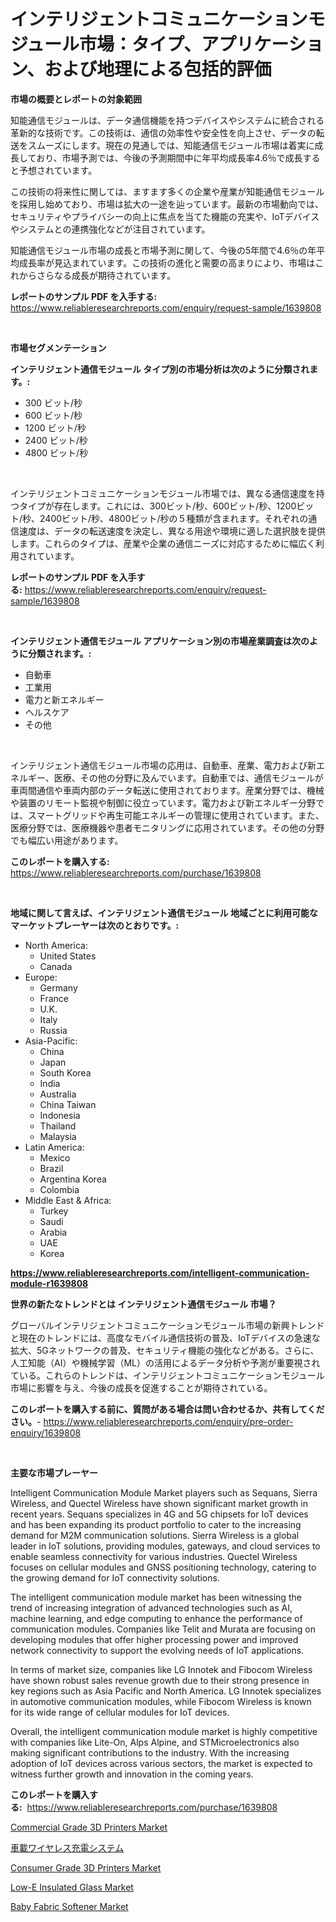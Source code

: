 <p><h1>インテリジェントコミュニケーションモジュール市場：タイプ、アプリケーション、および地理による包括的評価</h1></p><p><strong>市場の概要とレポートの対象範囲</strong></p>
<p><p>知能通信モジュールは、データ通信機能を持つデバイスやシステムに統合される革新的な技術です。この技術は、通信の効率性や安全性を向上させ、データの転送をスムーズにします。現在の見通しでは、知能通信モジュール市場は着実に成長しており、市場予測では、今後の予測期間中に年平均成長率4.6％で成長すると予想されています。</p><p>この技術の将来性に関しては、ますます多くの企業や産業が知能通信モジュールを採用し始めており、市場は拡大の一途を辿っています。最新の市場動向では、セキュリティやプライバシーの向上に焦点を当てた機能の充実や、IoTデバイスやシステムとの連携強化などが注目されています。</p><p>知能通信モジュール市場の成長と市場予測に関して、今後の5年間で4.6％の年平均成長率が見込まれています。この技術の進化と需要の高まりにより、市場はこれからさらなる成長が期待されています。</p></p>
<p><strong>レポートのサンプル PDF を入手する:</strong> <a href="https://www.reliableresearchreports.com/enquiry/request-sample/1639808">https://www.reliableresearchreports.com/enquiry/request-sample/1639808</a></p>
<p>&nbsp;</p>
<p><strong>市場セグメンテーション</strong></p>
<p><strong>インテリジェント通信モジュール タイプ別の市場分析は次のように分類されます。:</strong></p>
<p><ul><li>300 ビット/秒</li><li>600 ビット/秒</li><li>1200 ビット/秒</li><li>2400 ビット/秒</li><li>4800 ビット/秒</li></ul></p>
<p>&nbsp;</p>
<p><p>インテリジェントコミュニケーションモジュール市場では、異なる通信速度を持つタイプが存在します。これには、300ビット/秒、600ビット/秒、1200ビット/秒、2400ビット/秒、4800ビット/秒の５種類が含まれます。それぞれの通信速度は、データの転送速度を決定し、異なる用途や環境に適した選択肢を提供します。これらのタイプは、産業や企業の通信ニーズに対応するために幅広く利用されています。</p></p>
<p><strong>レポートのサンプル PDF を入手する:</strong>&nbsp;<a href="https://www.reliableresearchreports.com/enquiry/request-sample/1639808">https://www.reliableresearchreports.com/enquiry/request-sample/1639808</a></p>
<p>&nbsp;</p>
<p><strong> インテリジェント通信モジュール アプリケーション別の市場産業調査は次のように分類されます。:</strong></p>
<p><ul><li>自動車</li><li>工業用</li><li>電力と新エネルギー</li><li>ヘルスケア</li><li>その他</li></ul></p>
<p>&nbsp;</p>
<p><p>インテリジェント通信モジュール市場の応用は、自動車、産業、電力および新エネルギー、医療、その他の分野に及んでいます。自動車では、通信モジュールが車両間通信や車両内部のデータ転送に使用されております。産業分野では、機械や装置のリモート監視や制御に役立っています。電力および新エネルギー分野では、スマートグリッドや再生可能エネルギーの管理に使用されています。また、医療分野では、医療機器や患者モニタリングに応用されています。その他の分野でも幅広い用途があります。</p></p>
<p><strong>このレポートを購入する:</strong>&nbsp; <a href="https://www.reliableresearchreports.com/purchase/1639808">https://www.reliableresearchreports.com/purchase/1639808</a></p>
<p>&nbsp;</p>
<p><strong>地域に関して言えば、インテリジェント通信モジュール 地域ごとに利用可能なマーケットプレーヤーは次のとおりです。:</strong></p>
<p><ul>
    <li>
        North America:
        <ul>
            <li>United States</li>
            <li>Canada</li>
        </ul>
    </li>
    <li>
        Europe:
        <ul>
            <li>Germany</li>
            <li>France</li>
            <li>U.K.</li>
            <li>Italy</li>
            <li>Russia</li>
        </ul>
    </li>
    <li>
        Asia-Pacific:
        <ul>
            <li>China</li>
            <li>Japan</li>
            <li>South Korea</li>
            <li>India</li>
            <li>Australia</li>
            <li>China Taiwan</li>
            <li>Indonesia</li>
            <li>Thailand</li>
            <li>Malaysia</li>
        </ul>
    </li>
    <li>
        Latin America:
        <ul>
            <li>Mexico</li>
            <li>Brazil</li>
            <li>Argentina Korea</li>
            <li>Colombia</li>
        </ul>
    </li>
    <li>
        Middle East & Africa:
        <ul>
            <li>Turkey</li>
            <li>Saudi</li>
            <li>Arabia</li>
            <li>UAE</li>
            <li>Korea</li>
        </ul>
    </li>
    </ul></p>
<p><strong><a href="https://www.reliableresearchreports.com/intelligent-communication-module-r1639808">https://www.reliableresearchreports.com/intelligent-communication-module-r1639808</a></strong>&nbsp;</p>
<p><strong>世界の新たなトレンドとは インテリジェント通信モジュール 市場？</strong></p>
<p><p>グローバルインテリジェントコミュニケーションモジュール市場の新興トレンドと現在のトレンドには、高度なモバイル通信技術の普及、IoTデバイスの急速な拡大、5Gネットワークの普及、セキュリティ機能の強化などがある。さらに、人工知能（AI）や機械学習（ML）の活用によるデータ分析や予測が重要視されている。これらのトレンドは、インテリジェントコミュニケーションモジュール市場に影響を与え、今後の成長を促進することが期待されている。</p></p>
<p><strong>このレポートを購入する前に、質問がある場合は問い合わせるか、共有してください。</strong>- <a href="https://www.reliableresearchreports.com/enquiry/pre-order-enquiry/1639808">https://www.reliableresearchreports.com/enquiry/pre-order-enquiry/1639808</a></p>
<p>&nbsp;</p>
<p><strong>主要な市場プレーヤー</strong></p>
<p><p>Intelligent Communication Module Market players such as Sequans, Sierra Wireless, and Quectel Wireless have shown significant market growth in recent years. Sequans specializes in 4G and 5G chipsets for IoT devices and has been expanding its product portfolio to cater to the increasing demand for M2M communication solutions. Sierra Wireless is a global leader in IoT solutions, providing modules, gateways, and cloud services to enable seamless connectivity for various industries. Quectel Wireless focuses on cellular modules and GNSS positioning technology, catering to the growing demand for IoT connectivity solutions.</p><p>The intelligent communication module market has been witnessing the trend of increasing integration of advanced technologies such as AI, machine learning, and edge computing to enhance the performance of communication modules. Companies like Telit and Murata are focusing on developing modules that offer higher processing power and improved network connectivity to support the evolving needs of IoT applications.</p><p>In terms of market size, companies like LG Innotek and Fibocom Wireless have shown robust sales revenue growth due to their strong presence in key regions such as Asia Pacific and North America. LG Innotek specializes in automotive communication modules, while Fibocom Wireless is known for its wide range of cellular modules for IoT devices.</p><p>Overall, the intelligent communication module market is highly competitive with companies like Lite-On, Alps Alpine, and STMicroelectronics also making significant contributions to the industry. With the increasing adoption of IoT devices across various sectors, the market is expected to witness further growth and innovation in the coming years.</p></p>
<p><strong>このレポートを購入する:</strong>&nbsp;&nbsp;<a href="https://www.reliableresearchreports.com/purchase/1639808">https://www.reliableresearchreports.com/purchase/1639808</a></p>
<p><p><a href="https://github.com/SheilaBruen2023/Market-Research-Report-List-1/blob/main/commercial-grade-3d-printers-market.md">Commercial Grade 3D Printers Market</a></p><p><a href="https://github.com/DanykaKilback/Market-Research-Report-List-1/blob/main/111662184154.md">車載ワイヤレス充電システム</a></p><p><a href="https://github.com/marthawweekle/Market-Research-Report-List-1/blob/main/consumer-grade-3d-printers-market.md">Consumer Grade 3D Printers Market</a></p><p><a href="https://www.linkedin.com/pulse/low-e-insulated-glass-market-size-reveals-best-marketing-mdaye?trackingId=WuUoymCWTGXlt9aILkH1Fw%3D%3D">Low-E Insulated Glass Market</a></p><p><a href="https://www.linkedin.com/pulse/analyzing-baby-fabric-softener-market-global-industry-perspective-bibhe?trackingId=M%2BUZSAf4Va0aLRrNrKcGCg%3D%3D">Baby Fabric Softener Market</a></p></p>